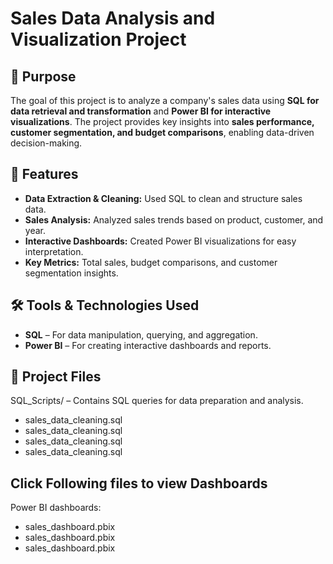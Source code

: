 # Sales Data Analysis and Visualization Project

## 📌 Purpose  
The goal of this project is to analyze a company's sales data using **SQL for data retrieval and transformation** and **Power BI for interactive visualizations**. The project provides key insights into **sales performance, customer segmentation, and budget comparisons**, enabling data-driven decision-making.  

## 🚀 Features  
- **Data Extraction & Cleaning:** Used SQL to clean and structure sales data.  
- **Sales Analysis:** Analyzed sales trends based on product, customer, and year.  
- **Interactive Dashboards:** Created Power BI visualizations for easy interpretation.  
- **Key Metrics:** Total sales, budget comparisons, and customer segmentation insights.  

## 🛠 Tools & Technologies Used  
- **SQL** – For data manipulation, querying, and aggregation.  
- **Power BI** – For creating interactive dashboards and reports.  

## 📂 Project Files  
SQL_Scripts/ – Contains SQL queries for data preparation and analysis.
- sales_data_cleaning.sql
- sales_data_cleaning.sql
- sales_data_cleaning.sql
- sales_data_cleaning.sql

## Click Following files to view Dashboards
Power BI dashboards:
- sales_dashboard.pbix
- sales_dashboard.pbix
- sales_dashboard.pbix
